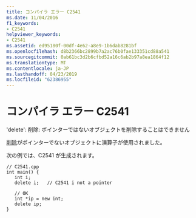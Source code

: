 ```yaml
---
title: コンパイラ エラー C2541
ms.date: 11/04/2016
f1_keywords:
- C2541
helpviewer_keywords:
- C2541
ms.assetid: ed95180f-00df-4e62-a8e9-1b6dab8281bf
ms.openlocfilehash: d8b2366bc2899b7a2ac76b0fae133351cd88a541
ms.sourcegitcommit: 0ab61bc3d2b6cfbd52a16c6ab2b97a8ea1864f12
ms.translationtype: MT
ms.contentlocale: ja-JP
ms.lasthandoff: 04/23/2019
ms.locfileid: "62386955"
---
```

# <a name="compiler-error-c2541"></a>コンパイラ エラー C2541

'delete': 削除: ポインターではないオブジェクトを削除することはできません

[削除](../../cpp/delete-operator-cpp.md)がポインターでないオブジェクトに演算子が使用されました。

次の例では、C2541 が生成されます。

```
// C2541.cpp
int main() {
   int i;
   delete i;   // C2541 i not a pointer

   // OK
   int *ip = new int;
   delete ip;
}
```